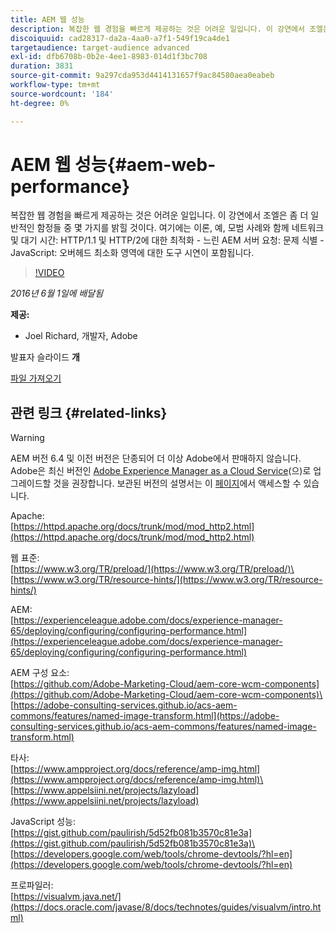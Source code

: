 ```yaml
---
title: AEM 웹 성능
description: 복잡한 웹 경험을 빠르게 제공하는 것은 어려운 일입니다. 이 강연에서 조엘은 좀 더 일반적인 함정들 중 몇 가지를 밝힐 것이다. 여기에는 이론, 예, 모범 사례와 도구 시연이 포함됩니다.
discoiquuid: cad28317-da2a-4aa0-a7f1-549f19ca4de1
targetaudience: target-audience advanced
exl-id: dfb6708b-0b2e-4ee1-8983-014d1f3bc708
duration: 3831
source-git-commit: 9a297cda953d4414131657f9ac84580aea0eabeb
workflow-type: tm+mt
source-wordcount: '184'
ht-degree: 0%

---
```


# AEM 웹 성능{#aem-web-performance}

복잡한 웹 경험을 빠르게 제공하는 것은 어려운 일입니다. 이 강연에서 조엘은 좀 더 일반적인 함정들 중 몇 가지를 밝힐 것이다. 여기에는 이론, 예, 모범 사례와 함께 네트워크 및 대기 시간: HTTP/1.1 및 HTTP/2에 대한 최적화 - 느린 AEM 서버 요청: 문제 식별 - JavaScript: 오버헤드 최소화 영역에 대한 도구 시연이 포함됩니다.

>[!VIDEO](https://video.tv.adobe.com/v/19296/?quality=9)

*2016년 6월 1일에 배달됨*

**제공:**

* Joel Richard, 개발자, Adobe

발표자 슬라이드 **개**

[파일 가져오기](assets/aem-gems-060116-web-performance.pdf)

## 관련 링크 {#related-links}

>[!WARNING]
>
>AEM 버전 6.4 및 이전 버전은 단종되어 더 이상 Adobe에서 판매하지 않습니다.  Adobe은 최신 버전인 [Adobe Experience Manager as a Cloud Service](https://experienceleague.adobe.com/docs/experience-manager-cloud-service.html)(으)로 업그레이드할 것을 권장합니다.  보관된 버전의 설명서는 이 [페이지](https://experienceleague.adobe.com/docs/experience-manager-release-information/aem-release-updates/previous-updates/aem-previous-versions.html)에서 액세스할 수 있습니다.

Apache:\
[https://httpd.apache.org/docs/trunk/mod/mod_http2.html](https://httpd.apache.org/docs/trunk/mod/mod_http2.html)

웹 표준:\
[https://www.w3.org/TR/preload/](https://www.w3.org/TR/preload/)\
[https://www.w3.org/TR/resource-hints/](https://www.w3.org/TR/resource-hints/)

AEM:\
[https://experienceleague.adobe.com/docs/experience-manager-65/deploying/configuring/configuring-performance.html](https://experienceleague.adobe.com/docs/experience-manager-65/deploying/configuring/configuring-performance.html)

AEM 구성 요소:\
[https://github.com/Adobe-Marketing-Cloud/aem-core-wcm-components](https://github.com/Adobe-Marketing-Cloud/aem-core-wcm-components)\
[https://adobe-consulting-services.github.io/acs-aem-commons/features/named-image-transform.html](https://adobe-consulting-services.github.io/acs-aem-commons/features/named-image-transform.html)

타사:\
[https://www.ampproject.org/docs/reference/amp-img.html](https://www.ampproject.org/docs/reference/amp-img.html)\
[https://www.appelsiini.net/projects/lazyload](https://www.appelsiini.net/projects/lazyload)

JavaScript 성능:\
[https://gist.github.com/paulirish/5d52fb081b3570c81e3a](https://gist.github.com/paulirish/5d52fb081b3570c81e3a)\
[https://developers.google.com/web/tools/chrome-devtools/?hl=en](https://developers.google.com/web/tools/chrome-devtools/?hl=en)

프로파일러:\
[https://visualvm.java.net/](https://docs.oracle.com/javase/8/docs/technotes/guides/visualvm/intro.html)

<!--
[Get back to the Overview](https://helpx.adobe.com/experience-manager/kt/eseminars/gems/aem-index.html)
-->
